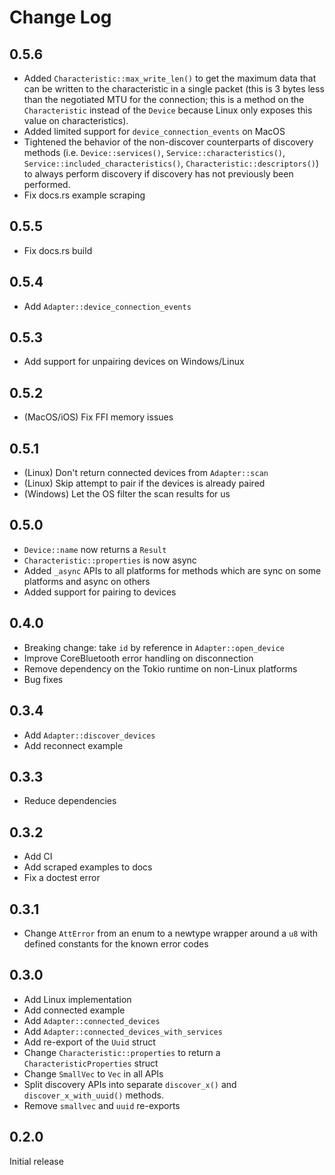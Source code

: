 # Change Log

## 0.5.6

- Added `Characteristic::max_write_len()` to get the maximum data that can be
  written to the characteristic in a single packet (this is 3 bytes less than
  the negotiated MTU for the connection; this is a method on the
  `Characteristic` instead of the `Device` because Linux only exposes this value
  on characteristics).
- Added limited support for `device_connection_events` on MacOS
- Tightened the behavior of the non-discover counterparts of discovery methods
  (i.e. `Device::services()`, `Service::characteristics()`,
  `Service::included_characteristics()`, `Characteristic::descriptors()`) to
  always perform discovery if discovery has not previously been performed.
- Fix docs.rs example scraping

## 0.5.5

- Fix docs.rs build

## 0.5.4

- Add `Adapter::device_connection_events`

## 0.5.3

- Add support for unpairing devices on Windows/Linux

## 0.5.2

- (MacOS/iOS) Fix FFI memory issues

## 0.5.1

- (Linux) Don't return connected devices from `Adapter::scan`
- (Linux) Skip attempt to pair if the devices is already paired
- (Windows) Let the OS filter the scan results for us

## 0.5.0

- `Device::name` now returns a `Result`
- `Characteristic::properties` is now async
- Added `_async` APIs to all platforms for methods which are sync on some
  platforms and async on others
- Added support for pairing to devices

## 0.4.0

- Breaking change: take `id` by reference in `Adapter::open_device`
- Improve CoreBluetooth error handling on disconnection
- Remove dependency on the Tokio runtime on non-Linux platforms
- Bug fixes

## 0.3.4

- Add `Adapter::discover_devices`
- Add reconnect example

## 0.3.3

- Reduce dependencies

## 0.3.2

- Add CI
- Add scraped examples to docs
- Fix a doctest error

## 0.3.1

- Change `AttError` from an enum to a newtype wrapper around a `u8` with defined
  constants for the known error codes

## 0.3.0

- Add Linux implementation
- Add connected example
- Add `Adapter::connected_devices`
- Add `Adapter::connected_devices_with_services`
- Add re-export of the `Uuid` struct
- Change `Characteristic::properties` to return a `CharacteristicProperties`
  struct
- Change `SmallVec` to `Vec` in all APIs
- Split discovery APIs into separate `discover_x()` and `discover_x_with_uuid()`
  methods.
- Remove `smallvec` and `uuid` re-exports

## 0.2.0

Initial release
